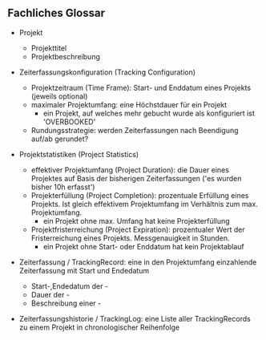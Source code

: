 Fachliches Glossar
------------------

* Projekt
    * Projekttitel
    * Projektbeschreibung
    
* Zeiterfassungskonfiguration (Tracking Configuration)
    * Projektzeitraum (Time Frame): Start- und Enddatum eines Projekts (jeweils optional)
    * maximaler Projektumfang: eine Höchstdauer für ein Projekt
        * ein Projekt, auf welches mehr gebucht wurde als konfiguriert ist 'OVERBOOKED'
    * Rundungsstrategie: werden Zeiterfassungen nach Beendigung auf/ab gerundet?
    
* Projektstatistiken (Project Statistics)
    * effektiver Projektumfang (Project Duration): die Dauer eines Projektes auf Basis der bisherigen Zeiterfassungen ('es wurden bisher 10h erfasst')
    * Projekterfüllung (Project Completion): prozentuale Erfüllung eines Projekts. Ist gleich effektivem Projektumfang im Verhältnis zum max. Projektumfang.
        * ein Projekt ohne max. Umfang hat keine Projekterfüllung
    * Projektfristerreichung (Project Expiration): prozentualer Wert der Fristerreichung eines Projekts. Messgenauigkeit in Stunden.
        * ein Projekt ohne Start- oder Enddatum hat kein Projektablauf
    
* Zeiterfassung / TrackingRecord: eine in den Projektumfang einzahlende Zeiterfassung mit Start und Endedatum
    * Start-,Endedatum der -
    * Dauer der -
    * Beschreibung einer -

* Zeiterfassungshistorie / TrackingLog: eine Liste aller TrackingRecords zu einem Projekt in chronologischer Reihenfolge
